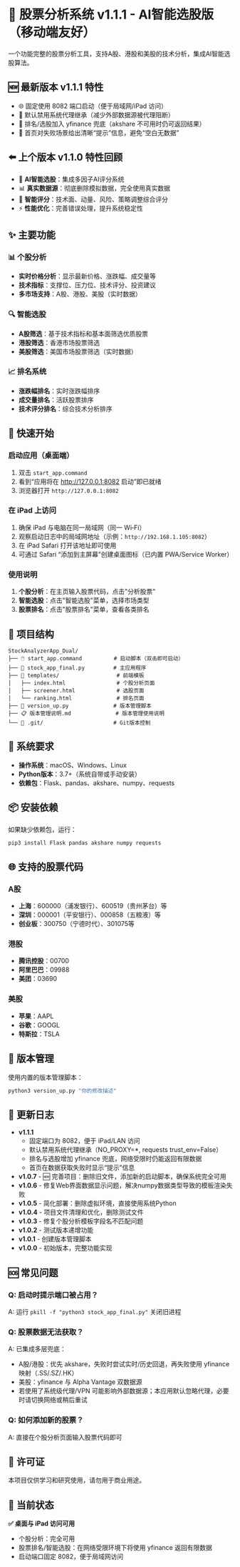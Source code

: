 # 🚀 股票分析系统 v1.1.1 - AI智能选股版（移动端友好）

一个功能完整的股票分析工具，支持A股、港股和美股的技术分析，集成AI智能选股算法。

## 🆕 最新版本 v1.1.1 特性
- 🌐 固定使用 8082 端口启动（便于局域网/iPad 访问）
- 🚫 默认禁用系统代理继承（减少外部数据源被代理阻断）
- 🔁 排名/选股加入 yfinance 兜底（akshare 不可用时仍可返回结果）
- 🧭 首页对失败场景给出清晰“提示”信息，避免“空白无数据”

## ⬅️ 上个版本 v1.1.0 特性回顾
- 🤖 **AI智能选股**：集成多因子AI评分系统
- 📊 **真实数据源**：彻底删除模拟数据，完全使用真实数据
- 🎯 **智能评分**：技术面、动量、风险、策略调整综合评分
- ⚡ **性能优化**：完善错误处理，提升系统稳定性

## ✨ 主要功能

### 📊 个股分析
- **实时价格分析**：显示最新价格、涨跌幅、成交量等
- **技术指标**：支撑位、压力位、技术评分、投资建议
- **多市场支持**：A股、港股、美股（实时数据）

### 🔍 智能选股
- **A股筛选**：基于技术指标和基本面筛选优质股票
- **港股筛选**：香港市场股票筛选
- **美股筛选**：美国市场股票筛选（实时数据）

### 📈 排名系统
- **涨跌幅排名**：实时涨跌幅排序
- **成交量排名**：活跃股票排序
- **技术评分排名**：综合技术分析排序

## 🚀 快速开始

### 启动应用（桌面端）
1. 双击 `start_app.command`
2. 看到“应用将在 http://127.0.0.1:8082 启动”即已就绪
3. 浏览器打开 `http://127.0.0.1:8082`

### 在 iPad 上访问
1. 确保 iPad 与电脑在同一局域网（同一 Wi‑Fi）
2. 观察启动日志中的局域网地址（示例：`http://192.168.1.105:8082`）
3. 在 iPad Safari 打开该地址即可使用
4. 可通过 Safari “添加到主屏幕”创建桌面图标（已内置 PWA/Service Worker）

### 使用说明
1. **个股分析**：在主页输入股票代码，点击"分析股票"
2. **智能选股**：点击"智能选股"菜单，选择市场类型
3. **股票排名**：点击"股票排名"菜单，查看各类排名

## 📁 项目结构

```
StockAnalyzerApp_Dual/
├── 🖱️ start_app.command          # 启动脚本（双击即可启动）
├── 🐍 stock_app_final.py         # 主应用程序
├── 🎨 templates/                  # 前端模板
│   ├── index.html                # 个股分析页面
│   ├── screener.html             # 选股页面
│   └── ranking.html              # 排名页面
├── 🔄 version_up.py              # 版本管理脚本
├── 📋 版本管理说明.md              # 版本管理使用说明
└── 🔧 .git/                      # Git版本控制
```

## 🔧 系统要求

- **操作系统**：macOS、Windows、Linux
- **Python版本**：3.7+（系统自带或手动安装）
- **依赖包**：Flask、pandas、akshare、numpy、requests

## 📦 安装依赖

如果缺少依赖包，运行：
```bash
pip3 install Flask pandas akshare numpy requests
```

## 🌐 支持的股票代码

### A股
- **上海**：600000（浦发银行）、600519（贵州茅台）等
- **深圳**：000001（平安银行）、000858（五粮液）等
- **创业板**：300750（宁德时代）、301075等

### 港股
- **腾讯控股**：00700
- **阿里巴巴**：09988
- **美团**：03690

### 美股
- **苹果**：AAPL
- **谷歌**：GOOGL
- **特斯拉**：TSLA

## 🔄 版本管理

使用内置的版本管理脚本：
```bash
python3 version_up.py "你的修改描述"
```

## 📝 更新日志

- **v1.1.1**
  - 固定端口为 8082，便于 iPad/LAN 访问
  - 默认禁用系统代理继承（NO_PROXY=*, requests trust_env=False）
  - 排名与选股增加 yfinance 兜底，网络受限时仍能返回有限数据
  - 首页在数据获取失败时显示“提示”信息
- **v1.0.7** - 🆕 完善项目：删除旧文件，添加新的启动脚本，确保系统完全可用
- **v1.0.6** - 修复Web界面数据显示问题，解决numpy数据类型导致的模板渲染失败
- **v1.0.5** - 简化部署：删除虚拟环境，直接使用系统Python
- **v1.0.4** - 项目文件清理和优化，删除测试文件
- **v1.0.3** - 修复个股分析模板字段名不匹配问题
- **v1.0.2** - 测试版本递增功能
- **v1.0.1** - 创建版本管理脚本
- **v1.0.0** - 初始版本，完整功能实现

## 🆘 常见问题

### Q: 启动时提示端口被占用？
A: 运行 `pkill -f "python3 stock_app_final.py"` 关闭旧进程

### Q: 股票数据无法获取？
A: 已集成多层兜底：
- A股/港股：优先 akshare，失败时尝试实时/历史回退，再失败使用 yfinance 映射（.SS/.SZ/.HK）
- 美股：yfinance 与 Alpha Vantage 双数据源
- 若使用了系统级代理/VPN 可能影响外部数据源；本应用默认忽略代理，必要时请切换网络或稍后重试

### Q: 如何添加新的股票？
A: 直接在个股分析页面输入股票代码即可

## 📄 许可证

本项目仅供学习和研究使用，请勿用于商业用途。

## 🎯 当前状态

**✅ 桌面与 iPad 访问可用**
- 个股分析：完全可用
- 股票排名/智能选股：在网络受限环境下将使用 yfinance 返回有限数据
- 启动端口固定 8082，便于局域网访问
